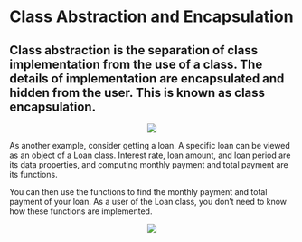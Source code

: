 # Class Abstraction and Encapsulation

## Class abstraction is the separation of class implementation from the use of a class. The details of implementation are encapsulated and hidden from the user. This is known as class encapsulation.

<p align="center">
  <img src="https://user-images.githubusercontent.com/77514315/163886180-c4d5cd3f-2479-402a-90e0-f71fba358058.png"></p>

As another example, consider getting a loan. A specific loan can be viewed as an object
of a Loan class. Interest rate, loan amount, and loan period are its data properties, and computing
monthly payment and total payment are its functions.

You can then use the functions to find the monthly payment and total payment
of your loan. As a user of the Loan class, you don’t need to know how these functions are
implemented.

<p align="center">
  <img src="https://user-images.githubusercontent.com/77514315/163886385-019e4b9f-6ddc-476e-aeb9-a45095ddc5b5.png">
</p>
